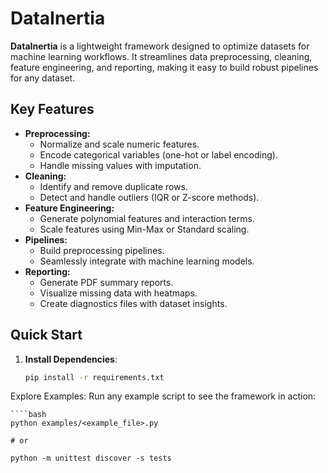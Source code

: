 # DataInertia

**DataInertia** is a lightweight framework designed to optimize datasets for machine learning workflows. It streamlines data preprocessing, cleaning, feature engineering, and reporting, making it easy to build robust pipelines for any dataset.

## Key Features
- **Preprocessing:**
  - Normalize and scale numeric features.
  - Encode categorical variables (one-hot or label encoding).
  - Handle missing values with imputation.
- **Cleaning:**
  - Identify and remove duplicate rows.
  - Detect and handle outliers (IQR or Z-score methods).
- **Feature Engineering:**
  - Generate polynomial features and interaction terms.
  - Scale features using Min-Max or Standard scaling.
- **Pipelines:**
  - Build preprocessing pipelines.
  - Seamlessly integrate with machine learning models.
- **Reporting:**
  - Generate PDF summary reports.
  - Visualize missing data with heatmaps.
  - Create diagnostics files with dataset insights.

## Quick Start
1. **Install Dependencies**:
   ```bash
   pip install -r requirements.txt


Explore Examples: Run any example script to see the framework in action:

    ````bash
    python examples/<example_file>.py
    
    # or

    python -m unittest discover -s tests
